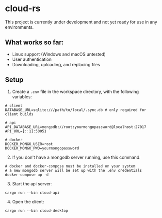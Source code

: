 # cloud-rs
This project is currently under development and not yet ready for use in any environments. 

## What works so far:
- Linux support (Windows and macOS untested)
- User authentication
- Downloading, uploading, and replacing files

## Setup
1. Create a `.env` file in the workspace directory, with the following variables:
```
# client
DATABASE_URL=sqlite:///path/to/local/.sync.db # only required for client builds

# api
API_DATABASE_URL=mongodb://root:yourmongopassword@localhost:27017
API_URL=[::1]:50051

# docker
DOCKER_MONGO_USER=root
DOCKER_MONGO_PWD=yourmongopassword
```

2. If you don't have a mongodb server running, use this command:
```
# docker and docker-compose must be installed on your system
# a new mongodb server will be set up with the .env credentials
docker-compose up -d
```

3. Start the api server:
```
cargo run --bin cloud-api
```

4. Open the client:
```
cargo run --bin cloud-desktop
```

